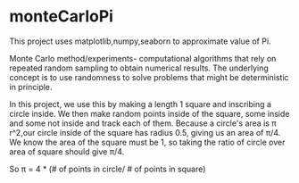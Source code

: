 # monteCarloPi
This project uses matplotlib,numpy,seaborn to approximate value of Pi.

Monte Carlo method/experiments- computational algorithms that rely on repeated random sampling to obtain numerical results. The underlying concept is to use randomness to solve problems that might be deterministic in principle.

In this project, we use this by making a length 1 square and inscribing a circle inside. We then make random points inside of the square, some inside and some not inside and track each of them. Because a circle's area is  π r^2,our circle inside of the square has radius 0.5, giving us an area of  π/4. We know the area of the square must be 1, so taking the ratio of circle over area of square should give  π/4.

 So  π = 4 * (# of points in circle/ # of points in square)
 
 
